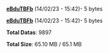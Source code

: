 [**eBduTBFb**](/data/eBduTBFb.txt) (14/02/23 - 15:42)- 5 bytes

[**eBduTBFb**](/data/eBduTBFb.txt) (14/02/23 - 15:42)- 5 bytes

**Total Datas**: 9897

**Total Size**: 65.10 MB / 65.1 MB